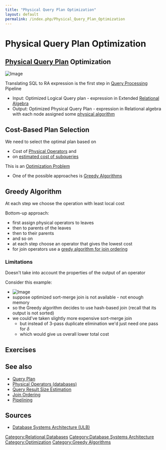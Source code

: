 ```yaml
---
title: "Physical Query Plan Optimization"
layout: default
permalink: /index.php/Physical_Query_Plan_Optimization
---
```


# Physical Query Plan Optimization

## [Physical Query Plan](Query_Plan#Physical_Query_Plan) Optimization
<img src="https://raw.github.com/alexeygrigorev/wiki-figures/master/ulb/dbsa/query-processing-3rd.png" alt="Image">

Translating SQL to RA expression is the first step in [Query Processing](Query_Processing) Pipeline
- Input: Optimized Logical Query plan - expression in Extended [Relational Algebra](Relational_Algebra)
- Output: Optimized Physical Query Plan - expression in Relational algebra with each node assigned some [physical algorithm](Physical_Operators_(databases))


## Cost-Based Plan Selection
We need to select the optimal plan based on 
- Cost of [Physical Operators](Physical_Operators_(databases)) and 
- on [estimated cost of subqueries](Query_Result_Size_Estimation)

This is an [Optimization Problem](Optimization_Problem)
- One of the possible approaches is [Greedy Algorithms](Greedy_Algorithms)


## Greedy Algorithm
At each step we choose the operation with least local cost

Bottom-up approach:
- first assign physical operators to leaves 
- then to parents of the leaves 
- then to their parents 
- and so on
- at each step choose an operator that gives the lowest cost
- for join operators use a [gredy algorithm for join ordering](Join_Ordering#Greedy_Algorithm)

### Limitations
Doesn't take into account the properties of the output of an operator

Consider this example:
- <img src="https://raw.github.com/alexeygrigorev/wiki-figures/master/ulb/dbsa/plan-selection-bad.png" alt="Image">
- suppose optimized sort-merge join is not available - not enough memory
- so the Greedy algorithm decides to use hash-based join (recall that its output is not sorted)
- we could've taken slightly more expensive sort-merge join 
  - but instead of 3-pass duplicate elimination we'd just need one pass for $\delta$
  - which would give us overall lower total cost


## Exercises
<!-- Main: Query Plan Selection Exercises -->

## See also
- [Query Plan](Query_Plan)
- [Physical Operators (databases)](Physical_Operators_(databases))
- [Query Result Size Estimation](Query_Result_Size_Estimation)
- [Join Ordering](Join_Ordering)
- [Pipelining](Pipelining)

## Sources
- [Database Systems Architecture (ULB)](Database_Systems_Architecture_(ULB))


[Category:Relational Databases](Category_Relational_Databases)
[Category:Database Systems Architecture](Category_Database_Systems_Architecture)
[Category:Optimization](Category_Optimization)
[Category:Greedy Algorithms](Category_Greedy_Algorithms)